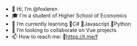 - 👋 Hi, I’m @foxleren
- 🎓 I'm a student of Higher School of Economics
- 🌱 I’m currently learning
				💠C#
				💠Javascript
				💠Python
- 💞️ I’m looking to collaborate on Vue projects
- 📫 How to reach me:
				🔹https://t.me/f
